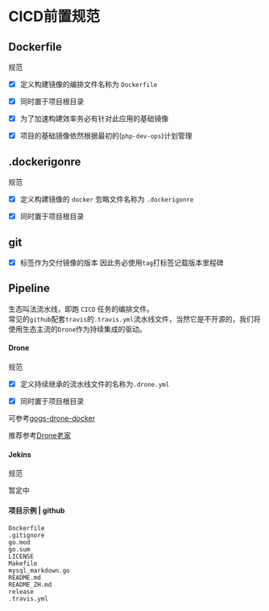 # CICD前置规范

## Dockerfile

规范

- [x] 定义构建镜像的编排文件名称为 `Dockerfile`

- [x] 同时置于项目根目录

- [x] 为了加速构建效率务必有针对此应用的基础镜像

- [x] 项目的基础镜像依然根据最初的(`php-dev-ops`)计划管理

## .dockerigonre 

规范

- [x] 定义构建镜像的 `docker` 忽略文件名称为 `.dockerigonre `

- [x] 同时置于项目根目录


## git

- [x] 标签作为交付镜像的版本 因此务必使用`tag`打标签记载版本里程碑



## Pipeline

生态叫法流水线，即跑 `CICD` 任务的编排文件。  
常见的`github`配套`travis`的`.travis.yml`流水线文件，当然它是不开源的，我们将使用生态主流的`Drone`作为持续集成的驱动。 



#### Drone

规范
- [x] 定义持续继承的流水线文件的名称为`.drone.yml` 

- [x] 同时置于项目根目录

可参考[gogs-drone-docker](https://github.com/alicfeng/gogs-drone-docker)

推荐参考[Drone老家](https://docs.drone.io)



#### Jekins

规范

暂定中



#### 项目示例 | github

```
Dockerfile
.gitignore
go.mod
go.sum
LICENSE
Makefile
mysql_markdown.go
README.md
README_ZH.md
release
.travis.yml
```

